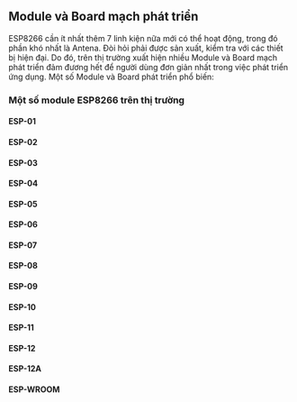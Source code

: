 ## Module và Board mạch phát triển

ESP8266 cần ít nhất thêm 7 linh kiện nữa mới có thể hoạt động, trong đó phần khó nhất là Antena. Đòi hỏi phải được sản xuất, kiểm tra với các thiết bị hiện đại. Do đó, trên thị trường xuất hiện nhiều Module và Board mạch phát triển đảm đương hết để người dùng đơn giản nhất trong việc phát triển ứng dụng. Một số Module và Board phát triển phổ biến:


### Một số module ESP8266 trên thị trường

#### ESP-01

#### ESP-02

#### ESP-03

#### ESP-04

#### ESP-05

#### ESP-06

#### ESP-07

#### ESP-08

#### ESP-09

#### ESP-10

#### ESP-11

#### ESP-12

#### ESP-12A

#### ESP-WROOM